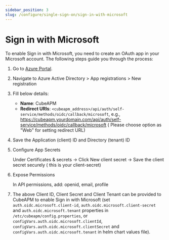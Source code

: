 ```yaml
---
sidebar_position: 3
slug: /configure/single-sign-on/sign-in-with-microsoft
---
```


# Sign in with Microsoft

To enable Sign in with Microsoft, you need to create an OAuth app in your Microsoft account. The following steps guide you through the process:

1. Go to [Azure Portal](https://portal.azure.com/).

1. Navigate to Azure Active Directory > App registrations > New registration

3. Fill below details:

   - **Name**: CubeAPM
   - **Redirect URIs**: `<cubeapm_address>/api/auth/self-service/methods/oidc/callback/microsoft`, e.g., https://cubeapm.yourdomain.com/api/auth/self-service/methods/oidc/callback/microsoft ( Please choose option as "Web" for setting redirect URL)

1. Save the Application (client) ID and Directory (tenant) ID

1. Configure App Secrets

    Under Certificates & secrets -> Click New client secret -> Save the client secret securely ( this is your client-secret)

1. Expose Permissions

    In API permissions, add: openid, email, profile

1. The above Client ID, Client Secret and Client Tenant can be provided to CubeAPM to enable Sign in with Microsoft (set `auth.oidc.microsoft.client-id`, `auth.oidc.microsoft.client-secret` and `auth.oidc.microsoft.tenant` properties in `/etc/cubeapm/config.properties`, or `configVars.auth.oidc.microsoft.clientId`, `configVars.auth.oidc.microsoft.clientSecret` and `configVars.auth.oidc.microsoft.tenant` in helm chart values file).